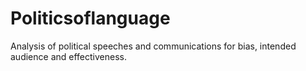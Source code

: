 # Politicsoflanguage
Analysis of political speeches and communications for bias, intended audience and effectiveness.
